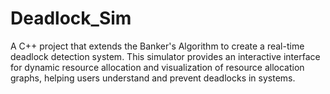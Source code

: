 # Deadlock_Sim
A C++ project that extends the Banker's Algorithm to create a real-time deadlock detection system. This simulator provides an interactive interface for dynamic resource allocation and visualization of resource allocation graphs, helping users understand and prevent deadlocks in systems.
